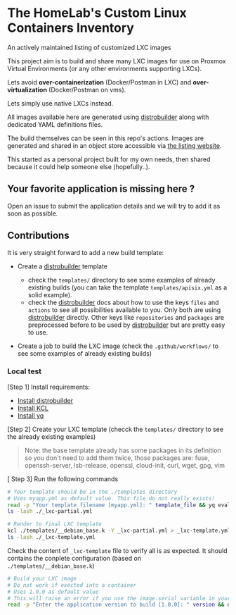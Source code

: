# The HomeLab's Custom Linux Containers Inventory

An actively maintained listing of customized LXC images

This project aim is to build and share many LXC images for use on Proxmox Virtual Environments (or any other environments supporting LXCs).

Lets avoid **over-containerization** (Docker/Postman in LXC) and **over-virtualization** (Docker/Postman on vms).

Lets simply use native LXCs instead.

All images available here are generated using [distrobuilder](https://linuxcontainers.org/distrobuilder/docs/latest) along with dedicated YAML definitions files.

The build themselves can be seen in this repo's actions.
Images are generated and shared in an object store accessible via [the listing website](https://lxc-images.soubilabs.xyz/).

This started as a personal project built for my own needs, then shared because it could help someone else (hopefully..).

## Your favorite application is missing here ?

Open an issue to submit the application details and we will try to add it as soon as possible.

## Contributions

It is very straight forward to add a new build template:

- Create a [distrobuilder](https://linuxcontainers.org/distrobuilder/docs/latest/) template

   - check the `templates/` directory to see some examples of already existing builds (you can take the template `templates/apisix.yml` as a solid example).
   - check the [distrobuilder](https://linuxcontainers.org/distrobuilder/docs/latest/) docs about how to use the keys `files` and `actions` to see all possibilities available to you. Only both are using [distrobuilder](https://linuxcontainers.org/distrobuilder/docs/latest/) directly. Other keys like `repositories` and `packages` are preprocessed before to be used by [distrobuilder](https://linuxcontainers.org/distrobuilder/docs/latest/) but are pretty easy to use.

- Create a job to build the LXC image (check the `.github/workflows/` to see some examples of already existing builds)

### Local test

[Step 1] Install requirements:

- [Install distrobuilder](https://linuxcontainers.org/distrobuilder/docs/latest/howto/install/)
- [Install KCL](https://www.kcl-lang.io/docs/user_docs/getting-started/install)
- [Install yq](https://mikefarah.gitbook.io/yq#install)

[Step 2] Create your LXC template (checck the `templates/` directory to see the already existing examples)

> Note: the base template already has some packages in its definition so you don't need to add them twice, those packages are: fuse, openssh-server, lsb-release, openssl, cloud-init, curl, wget, gpg, vim

[ Step 3] Run the following commands

```sh {"id":"01J0MNYBZ7PPTE87YJCNJPC101"}
# Your template should be in the ./templates directory
# Uses myapp.yml as default value. This file do not really exists!
read -p "Your template filename [myapp.yml]: " template_file && yq eval '. as $root | {"kcl_options": [{"key": "build-instructions", "value": $root}]}' ./templates/${template_file:-'myapp.yml'} > _lxc-partial.yml && echo "_lxc-partial.yml has been successfully generated !"
ls -lash ./_lxc-partial.yml
```

```sh {"id":"01J0MPD5W78R3GD6JKZRV9WHHS"}
# Render to final LXC template
kcl ./templates/__debian_base.k -Y _lxc-partial.yml > _lxc-template.yml && echo "_lxc-template.yml has been successfully generated !"
ls -lash ./_lxc-template.yml
```

Check the content of `_lxc-template` file to verify all is as expected. It should contains the conplete configuration (based on `./templates/__debian_base.k`)

```sh {"excludeFromRunAll":"true","id":"01J0MPGBG024BTJHTE54YMJP97"}
# Build your LXC image
# Do not work if exected into a container
# Uses 1.0.0 as default value
# This will raise an error if you use the image.serial variable in your template while your application do not have any 1.0.0 version
read -p "Enter the application version to build [1.0.0]: " version && distrobuilder build-lxc _lxc-template.yml -o image.architecture=amd64 -o image.release=bookworm -o image.serial="${version:-'1.0.0'}" -o source.url="http://ftp.us.debian.org/debian"
```
